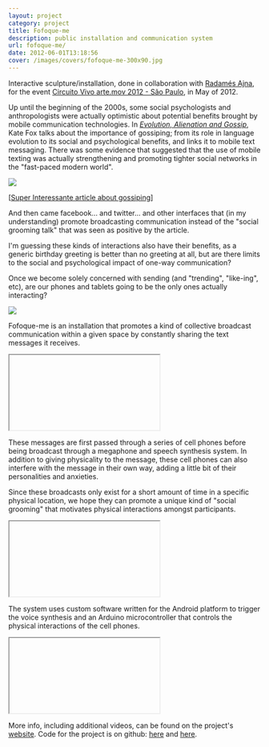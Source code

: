 ```yaml
---
layout: project
category: project
title: Fofoque-me
description: public installation and communication system
url: fofoque-me/
date: 2012-06-01T13:18:56
cover: /images/covers/fofoque-me-300x90.jpg
---
```

Interactive sculpture/installation, done in collaboration with [Radamés Ajna](http://hackzilian.com/), for the event [Circuito Vivo arte.mov 2012 - São Paulo](http://www.artemov.net/), in May of 2012.

Up until the beginning of the 2000s, some social psychologists and anthropologists were actually optimistic about potential benefits brought by mobile communication technologies. In *[Evolution, Alienation and Gossip](http://www.sirc.org/publik/gossip.shtml)*, Kate Fox talks about the importance of gossiping; from its role in language evolution to its social and psychological benefits, and links it to mobile text messaging. There was some evidence that suggested that the use of mobile texting was actually strengthening and promoting tighter social networks in the "fast-paced modern world".

![](fofocas.jpg)

[[Super Interessante article about gossiping](http://super.abril.com.br/blogs/como-pessoas-funcionam/tag/fofoca/)]

And then came facebook... and twitter... and other interfaces that (in my understanding) promote broadcasting communication instead of the "social grooming talk" that was seen as positive by the article.

I'm guessing these kinds of interactions also have their benefits, as a generic birthday greeting is better than no greeting at all, but are there limits to the social and psychological impact of one-way communication?

Once we become solely concerned with sending (and "trending", "like-ing", etc), are our phones and tablets going to be the only ones actually interacting?

![](ffq_simulado.png)

Fofoque-me is an installation that promotes a kind of collective broadcast communication within a given space by constantly sharing the text messages it receives.

<div class="videoWrapper">
    <iframe></iframe>
</div>

These messages are first passed through a series of cell phones before being broadcast through a megaphone and speech synthesis system. In addition to giving physicality to the message, these cell phones can also interfere with the message in their own way, adding a little bit of their personalities and anxieties.

Since these broadcasts only exist for a short amount of time in a specific physical location, we hope they can promote a unique kind of "social grooming" that motivates physical interactions amongst participants.

<div class="videoWrapper">
    <iframe></iframe>
</div>

The system uses custom software written for the Android platform to trigger the voice synthesis and an Arduino microcontroller that controls the physical interactions of the cell phones.

<div class="videoWrapper">
    <iframe></iframe>
</div>

More info, including additional videos, can be found on the project's [website](http://fofoque.me/). Code for the project is on github: [here](https://github.com/thiagohersan/FofoquemeAndroid) and [here](https://github.com/thiagohersan/fofoquemeArduino).
